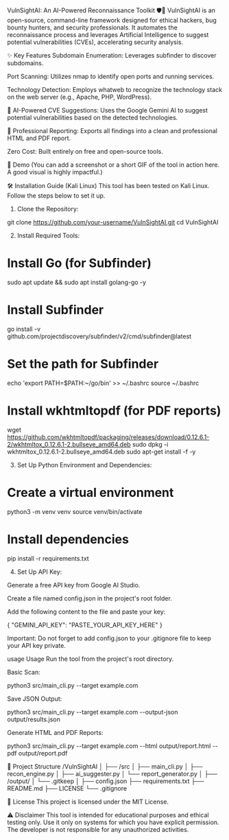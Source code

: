 VulnSightAI: An AI-Powered Reconnaissance Toolkit 🛡️🤖
VulnSightAI is an open-source, command-line framework designed for ethical hackers, bug bounty hunters, and security professionals. It automates the reconnaissance process and leverages Artificial Intelligence to suggest potential vulnerabilities (CVEs), accelerating security analysis.

✨ Key Features
Subdomain Enumeration: Leverages subfinder to discover subdomains.

Port Scanning: Utilizes nmap to identify open ports and running services.

Technology Detection: Employs whatweb to recognize the technology stack on the web server (e.g., Apache, PHP, WordPress).

🧠 AI-Powered CVE Suggestions: Uses the Google Gemini AI to suggest potential vulnerabilities based on the detected technologies.

📄 Professional Reporting: Exports all findings into a clean and professional HTML and PDF report.

Zero Cost: Built entirely on free and open-source tools.

🚀 Demo
(You can add a screenshot or a short GIF of the tool in action here. A good visual is highly impactful.)

🛠️ Installation Guide (Kali Linux)
This tool has been tested on Kali Linux. Follow the steps below to set it up.

1. Clone the Repository:

git clone https://github.com/your-username/VulnSightAI.git
cd VulnSightAI

2. Install Required Tools:

# Install Go (for Subfinder)
sudo apt update && sudo apt install golang-go -y

# Install Subfinder
go install -v github.com/projectdiscovery/subfinder/v2/cmd/subfinder@latest

# Set the path for Subfinder
echo 'export PATH=$PATH:~/go/bin' >> ~/.bashrc
source ~/.bashrc

# Install wkhtmltopdf (for PDF reports)
wget https://github.com/wkhtmltopdf/packaging/releases/download/0.12.6.1-2/wkhtmltox_0.12.6.1-2.bullseye_amd64.deb
sudo dpkg -i wkhtmltox_0.12.6.1-2.bullseye_amd64.deb
sudo apt-get install -f -y

3. Set Up Python Environment and Dependencies:

# Create a virtual environment
python3 -m venv venv
source venv/bin/activate

# Install dependencies
pip install -r requirements.txt

4. Set Up API Key:

Generate a free API key from Google AI Studio.

Create a file named config.json in the project's root folder.

Add the following content to the file and paste your key:

{
  "GEMINI_API_KEY": "PASTE_YOUR_API_KEY_HERE"
}

Important: Do not forget to add config.json to your .gitignore file to keep your API key private.

usage Usage
Run the tool from the project's root directory.

Basic Scan:

python3 src/main_cli.py --target example.com

Save JSON Output:

python3 src/main_cli.py --target example.com --output-json output/results.json

Generate HTML and PDF Reports:

python3 src/main_cli.py --target example.com --html output/report.html --pdf output/report.pdf

📂 Project Structure
/VulnSightAI
│
├── /src
│   ├── main_cli.py
│   ├── recon_engine.py
│   ├── ai_suggester.py
│   └── report_generator.py
│
├── /output/
│   └── .gitkeep
│
├── config.json
├── requirements.txt
├── README.md
├── LICENSE
└── .gitignore

📜 License
This project is licensed under the MIT License.

⚠️ Disclaimer
This tool is intended for educational purposes and ethical testing only. Use it only on systems for which you have explicit permission. The developer is not responsible for any unauthorized activities.